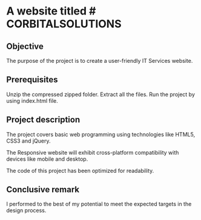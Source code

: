  # A website titled # CORBITALSOLUTIONS
 
 ## Objective
 The purpose of the project is to create a user-friendly IT Services website. 
  
## Prerequisites
 Unzip the compressed zipped folder. Extract all the files. 
 Run the project by using index.html file.

## Project description
 The project covers basic web programming using technologies like HTML5, CSS3 and jQuery. 
 
 The Responsive website will exhibit cross-platform compatibility with devices like mobile and desktop.
 
 The code of this project has been optimized for readability.
 
 ## Conclusive remark
 I performed to the best of my potential to meet the expected targets in the design process.

